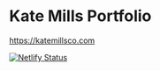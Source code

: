 # Kate Mills Portfolio

https://katemillsco.com

[![Netlify Status](https://api.netlify.com/api/v1/badges/da182cda-961b-4746-bfe1-74636f54a947/deploy-status)](https://app.netlify.com/sites/allydigital/deploys)
